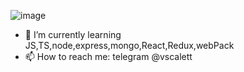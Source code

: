 ![image](https://www.codewars.com/users/rsschool_e9ffd7b026ef2d27/badges/large)
- 🌱 I’m currently learning JS,TS,node,express,mongo,React,Redux,webPack
- 📫 How to reach me: telegram @vscalett
